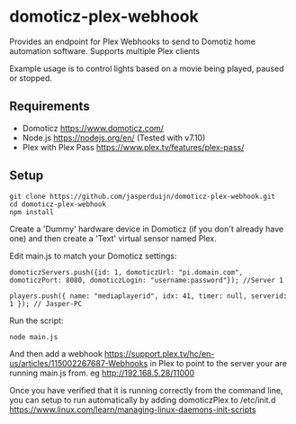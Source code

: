 # domoticz-plex-webhook
Provides an endpoint for Plex Webhooks to send to Domotiz home automation software.  Supports multiple Plex clients

Example usage is to control lights based on a movie being played, paused or stopped.

## Requirements
* Domoticz https://www.domoticz.com/
* Node.js https://nodejs.org/en/ (Tested with v7.10)
* Plex with Plex Pass https://www.plex.tv/features/plex-pass/

## Setup

```
git clone https://github.com/jasperduijn/domoticz-plex-webhook.git
cd domoticz-plex-webhook
npm install
```

Create a 'Dummy' hardware device in Domoticz (if you don't already have one) and then create a 'Text' virtual sensor named Plex.

Edit main.js to match your Domoticz settings:
```
domoticzServers.push({id: 1, domoticzUrl: "pi.domain.com", domoticzPort: 8080, domoticzLogin: "username:password"}); //Server 1

players.push({ name: "mediaplayerid", idx: 41, timer: null, serverid: 1 }); // Jasper-PC
```

Run the script:
```
node main.js
```

And then add a webhook https://support.plex.tv/hc/en-us/articles/115002267687-Webhooks in Plex to point to the server your are running main.js from.  eg http://192.168.5.28/11000

Once you have verified that it is running correctly from the command line, you can setup to run automatically by adding domoticzPlex to /etc/init.d https://www.linux.com/learn/managing-linux-daemons-init-scripts
